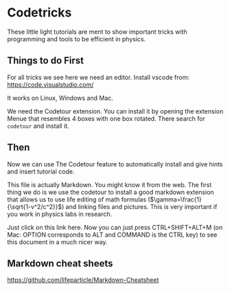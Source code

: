 # Codetricks

These little light tutorials are ment to show important tricks with programming and tools to be efficient in physics.

## Things to do First

For all tricks we see here we need an editor. Install vscode from:
https://code.visualstudio.com/

It works on Linux, Windows and Mac.

We need the Codetour extension. You can install it by opening the extension Menue that resembles 4 boxes with one box rotated.
There search for ```codetour``` and install it.

## Then

Now we can use The Codetour feature to automatically install and give hints and insert tutorial code.

This file is actually Markdown. You might know it from the web.
The first thing we do is we use the codetour to install a good markdown extension that allows us to use life editing of math formulas ($\gamma=\frac{1}{\sqrt{1-v^2/c^2}}$) and linking files and pictures. This is very important if you work in physics labs in research.

Just click on this link here.
Now you can just press CTRL+SHIFT+ALT+M (on Mac: OPTION corresponds to ALT and COMMAND is the CTRL key) to see this document in a much nicer way.

## Markdown cheat sheets

https://github.com/lifeparticle/Markdown-Cheatsheet
